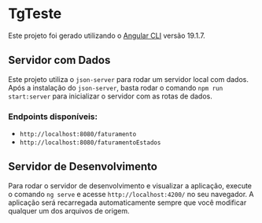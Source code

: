 # TgTeste

Este projeto foi gerado utilizando o [Angular CLI](https://github.com/angular/angular-cli) versão 19.1.7.

## Servidor com Dados

Este projeto utiliza o `json-server` para rodar um servidor local com dados. Após a instalação do `json-server`, basta rodar o comando `npm run start:server` para inicializar o servidor com as rotas de dados.

### Endpoints disponíveis:

- `http://localhost:8080/faturamento`
- `http://localhost:8080/faturamentoEstados`

## Servidor de Desenvolvimento

Para rodar o servidor de desenvolvimento e visualizar a aplicação, execute o comando `ng serve` e acesse `http://localhost:4200/` no seu navegador. A aplicação será recarregada automaticamente sempre que você modificar qualquer um dos arquivos de origem.
